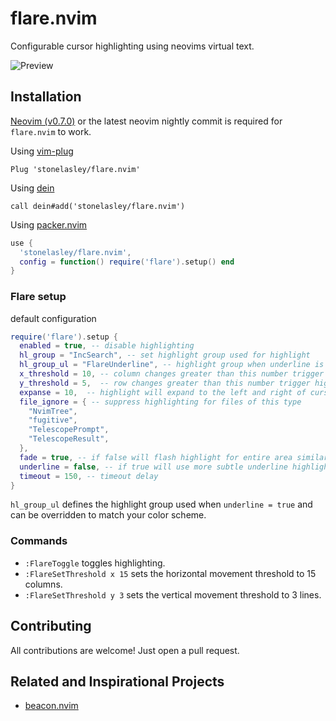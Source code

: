 # flare.nvim

Configurable cursor highlighting using neovims virtual text.

![Preview](https://user-images.githubusercontent.com/1717836/163735786-bbbcb23f-662a-4213-a2c4-b84440766324.gif)

## Installation

[Neovim (v0.7.0)](https://github.com/neovim/neovim/releases/tag/v0.7.0) or the
latest neovim nightly commit is required for `flare.nvim` to work.

Using [vim-plug](https://github.com/junegunn/vim-plug)

```viml
Plug 'stonelasley/flare.nvim'
```

Using [dein](https://github.com/Shougo/dein.vim)

```viml
call dein#add('stonelasley/flare.nvim')
```
Using [packer.nvim](https://github.com/wbthomason/packer.nvim)

```lua
use {
  'stonelasley/flare.nvim',
  config = function() require('flare').setup() end
}
```

### Flare setup
default configuration
```lua
require('flare').setup {
  enabled = true, -- disable highlighting
  hl_group = "IncSearch", -- set highlight group used for highlight
  hl_group_ul = "FlareUnderline", -- highlight group when underline is enabled
  x_threshold = 10, -- column changes greater than this number trigger highlight
  y_threshold = 5,  -- row changes greater than this number trigger highlight
  expanse = 10,  -- highlight will expand to the left and right of cursor up to this amount (depending on space available)
  file_ignore = { -- suppress highlighting for files of this type
    "NvimTree",
    "fugitive",
    "TelescopePrompt",
    "TelescopeResult",
  },
  fade = true, -- if false will flash highlight for entire area similar to 'vim.highlight.on_yank'
  underline = false, -- if true will use more subtle underline highlight. Underline highlight can also be accomplished by setting hl_group
  timeout = 150, -- timeout delay
}
```

`hl_group_ul` defines the highlight group used when `underline = true` and can be overridden to match your color scheme.

### Commands 
- `:FlareToggle` toggles highlighting.
- `:FlareSetThreshold x 15` sets the horizontal movement threshold to 15 columns.
- `:FlareSetThreshold y 3` sets the vertical movement threshold to 3 lines.

## Contributing

All contributions are welcome! Just open a pull request.

## Related and Inspirational Projects

- [beacon.nvim](https://github.com/DanilaMihailov/beacon.nvim)
